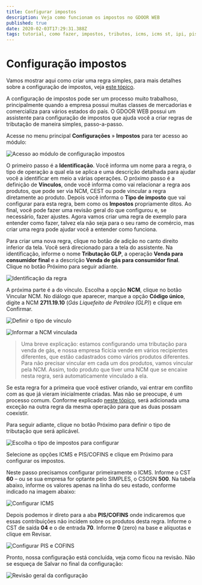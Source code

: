 ```yaml
---
title: Configurar impostos
description: Veja como funcionam os impostos no GDOOR WEB
published: true
date: 2020-02-03T17:29:31.388Z
tags: tutorial, como fazer, impostos, tributos, icms, icms st, ipi, pis, cofins, ncm, cest
---
```


# Configuração impostos

Vamos mostrar aqui como criar uma regra simples, para mais detalhes sobre a configuração de impostos, veja [este tópico](/configuracoes/impostos). 

A configuração de impostos pode ser um processo muito trabalhoso, principalmente quando a empresa possui muitas classes de mercadorias e comercializa para vários estados do país. O GDOOR WEB possui um assistente para configuração de impostos que ajuda você a criar regras de tributação de maneira simples, passo-a-passo.  

Acesse no menu principal **Configurações** &raquo; **Impostos** para ter acesso ao módulo:

![Acesso ao módulo de configuração impostos](/tutoriais/config-impostos/acessar-config-imposto.png)

O primeiro passo é a **Identificação**. Você informa um nome para a regra, o tipo de operação a qual ela se aplica e uma descrição detalhada para ajudar você a identificar em meio a várias operações. O próximo passo é a definição de **Vínculos**, onde você informa como vai relacionar a regra aos produtos, que pode ser via NCM, CEST ou pode vincular a regra diretamente ao produto. Depois você informa o **Tipo de imposto** que vai configurar para esta regra, bem como os **Impostos** propriamente ditos. Ao final, você pode fazer uma revisão geral do que configurou e, se necessário, fazer ajustes. Agora vamos criar uma regra de exemplo para entender como fazer, talvez ela não seja para o seu ramo de comércio, mas criar uma regra pode ajudar você a entender como funciona.

Para criar uma nova regra, clique no botão de adição no canto direito inferior da tela. Você será direcionado para a tela do assistente. Na identificação, informe o nome **Tributação GLP**, a operação **Venda para consumidor final** e a descrição **Venda de gás para consumidor final**. Clique no botão <span class="mat-button mat-accent">Próximo</span> para seguir adiante.

![Identificação da regra](/tutoriais/config-impostos/identificacao.png)

A próxima parte é a do vínculo. Escolha a opção **NCM**, clique no botão <span class=mat-button>Vincular NCM</span>. No diálogo que aparecer, marque a opção **Código único**, digite a NCM **2711.19.10** (*Gás Liquefeito de Petróleo (GLP)*) e clique em <span class=mat-button>Confirmar</span>.

![Definir o tipo de vínculo](/tutoriais/config-impostos/vinculo.png)

![Informar a NCM vinculada](/tutoriais/config-impostos/ncm.png)

> Uma breve explicação: estamos configurando uma tributação para venda de gás, e nossa empresa ficícia vende em vários recipientes diferentes, que estão cadastrados como vários produtos diferentes. Para não precisar vincular em cada um dos produtos, vamos vincular pela NCM. Assim, todo produto que tiver uma NCM que se encaixe nesta regra, será automaticamente vinculado a ela.

Se esta regra for a primeira que você estiver criando, vai entrar em conflito com as que já vieram inicialmente criadas. Mas não se preocupe, é um processo comum. Conforme explicado [neste tópico](/configuracoes/impostos#exce%C3%A7%C3%B5es), será adicionada uma exceção na outra regra da mesma operação para que as duas possam coexistir.

Para seguir adiante, clique no botão <span class="mat-button mat-accent">Próximo</span> para definir o tipo de tributação que será aplicável.

![Escolha o tipo de impostos para configurar](/tutoriais/config-impostos/tipo-de-impostos.png)

Selecione as opções ICMS e PIS/COFINS e clique em <span class="mat-button mat-accent">Próximo</span> para configurar os impostos.

Neste passo precisamos configurar primeiramente o ICMS. Informe o CST **60** – ou se sua empresa for optante pelo SIMPLES, o CSOSN **500**. Na tabela abaixo, informe os valores apenas na linha do seu estado, conforme indicado na imagem abaixo:

![Configurar ICMS](/tutoriais/config-impostos/icms.png)

Depois podemos ir direto para a aba **PIS/COFINS** onde indicaremos que essas contribuições não incidem sobre os produtos desta regra. Informe o CST de saída **04** e o de entrada **70**. Informe **0** (zero) na base e alíquotas e clique em <span class="mat-button mat-accent">Revisar</span>.

![Configurar PIS e COFINS](/tutoriais/config-impostos/pis-cofins.png)

Pronto, nossa configuração está concluída, veja como ficou na revisão. Não se esqueça de <span class="mat-button mat-accent">Salvar</span> no final da configuração:

![Revisão geral da configuração](/tutoriais/config-impostos/revisao.png)


